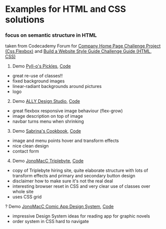 # Examples for HTML and CSS solutions

### focus on semantic structure in HTML

taken from Codecademy Forum for [Company Home Page Challenge Project (Css,Flexbox)](https://discuss.codecademy.com/t/company-home-page-challenge-project-css-flexbox/462383/2) and [Build a Website Style Guide Challenge Guide (HTML, CSS)](https://discuss.codecademy.com/t/build-a-website-style-guide-challenge-project-html-css/462395)

1. Demo [Pyll-o's Pickles](https://pickles.pyllo.xyz/), [Code](https://github.com/pyll-o/Company-Home-Page)
- great re-use of classes!!
- fixed background images
- linear-radiant backgrounds around pictures
- logo

2. Demo [ALLY Design Studio](https://llewllew.github.io/ALLY-Design-Studio-Homepage/), [Code](https://github.com/LlewLlew/ALLY-Design-Studio-Homepage)
- great flexbox responsive image behaviour (flex-grow)
- image description on top of image
- navbar turns menu when shrinking

3. Demo [Sabrina's Cookbook](https://vinhyan.github.io/SabrinasCookbook/), [Code](https://vinhyan.github.io/SabrinasCookbook)
- image and menu points hover and transform effects 
- nice clean design
- contact form

4. Demo [JonoMacC Triplebyte](https://not-triplebyte.surge.sh/), [Code](https://github.com/JonoMacC/not-triplebyte)
- copy of Triplebyte hiring site, quite elaborate structure with lots of transform effects and primary and secondary button design
- disclaimer how to make sure it's not the real deal
- interesting browser reset in CSS and very clear use of classes over whole site
- uses CSS grid

? Demo [JonoMacC Comic App Design System](https://strips-design.netlify.app/), [Code](https://github.com/JonoMacC/strips-design-system)
- impressive Design System ideas for reading app for graphic novels
- order system in CSS hard to navigate
